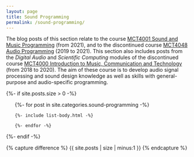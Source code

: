 ```yaml
---
layout: page
title: Sound Programming
permalink: /sound-programming/
---
```


The blog posts of this section relate to the course [MCT4001 Sound and Music Programming](https://www.uio.no/studier/emner/hf/imv/MCT4001/) (from 2021), and to the discontinued course [MCT4048 Audio Programming](https://web.archive.org/web/20210414104443/https://www.ntnu.edu/studies/courses/MCT4048) (2019 to 2021). This section also includes posts from the _Digital Audio_ and _Scientific Computing_ modules of the discontinued course [MCT4000 Introduction to Music, Communication and Technology](https://web.archive.org/web/20210419143616/https://www.ntnu.edu/studies/courses/MCT4000) (from 2018 to 2020). The aim of these course is to develop audio signal processing and sound design knowledge as well as skills with general-purpose and audio-specific programming.

{%- if site.posts.size > 0 -%}

  <!-- <h2 class="post-list-heading">{{ page.list_title | default: "Posts" }}</h2> -->
  <ul class="post-list">
    {%- for post in site.categories.sound-programming -%}

    {%- include list-body.html -%}

    {%- endfor -%}

  </ul>
{%- endif -%}

<!-- Hack from https://github.com/jekyll/jekyll/issues/2538 -->

{% capture difference %} {{ site.posts | size | minus:1 }} {% endcapture %}

<!-- {% unless difference contains '-' %} -->
<!-- ***No posts... yet.*** -->
 <!-- Your code will now be dependent on page.tags being empty -->
<!-- {% endunless %} -->
